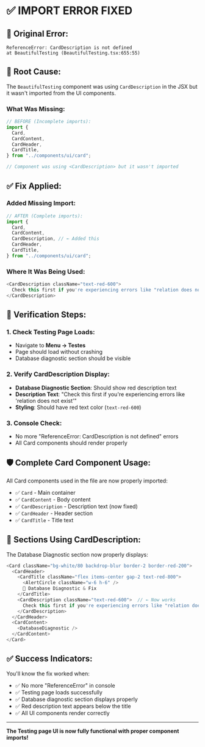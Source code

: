 # ✅ IMPORT ERROR FIXED

## 🚨 Original Error:

```
ReferenceError: CardDescription is not defined
at BeautifulTesting (BeautifulTesting.tsx:655:55)
```

## 🔧 Root Cause:

The `BeautifulTesting` component was using `CardDescription` in the JSX but it wasn't imported from the UI components.

### What Was Missing:

```typescript
// BEFORE (Incomplete imports):
import {
  Card,
  CardContent,
  CardHeader,
  CardTitle,
} from "../components/ui/card";

// Component was using <CardDescription> but it wasn't imported
```

## ✅ Fix Applied:

### Added Missing Import:

```typescript
// AFTER (Complete imports):
import {
  Card,
  CardContent,
  CardDescription, // ← Added this
  CardHeader,
  CardTitle,
} from "../components/ui/card";
```

### Where It Was Being Used:

```typescript
<CardDescription className="text-red-600">
  Check this first if you're experiencing errors like "relation does not exist"
</CardDescription>
```

## 🎯 Verification Steps:

### 1. Check Testing Page Loads:

- Navigate to **Menu → Testes**
- Page should load without crashing
- Database diagnostic section should be visible

### 2. Verify CardDescription Display:

- **Database Diagnostic Section**: Should show red description text
- **Description Text**: "Check this first if you're experiencing errors like 'relation does not exist'"
- **Styling**: Should have red text color (`text-red-600`)

### 3. Console Check:

- No more "ReferenceError: CardDescription is not defined" errors
- All Card components should render properly

## 🛡️ Complete Card Component Usage:

All Card components used in the file are now properly imported:

- ✅ `Card` - Main container
- ✅ `CardContent` - Body content
- ✅ `CardDescription` - Description text (now fixed)
- ✅ `CardHeader` - Header section
- ✅ `CardTitle` - Title text

## 📱 Sections Using CardDescription:

The Database Diagnostic section now properly displays:

```typescript
<Card className="bg-white/80 backdrop-blur border-2 border-red-200">
  <CardHeader>
    <CardTitle className="flex items-center gap-2 text-red-800">
      <AlertCircle className="w-6 h-6" />
      🚨 Database Diagnostic & Fix
    </CardTitle>
    <CardDescription className="text-red-600">  // ← Now works
      Check this first if you're experiencing errors like "relation does not exist"
    </CardDescription>
  </CardHeader>
  <CardContent>
    <DatabaseDiagnostic />
  </CardContent>
</Card>
```

## ✅ Success Indicators:

You'll know the fix worked when:

- ✅ No more "ReferenceError" in console
- ✅ Testing page loads successfully
- ✅ Database diagnostic section displays properly
- ✅ Red description text appears below the title
- ✅ All UI components render correctly

---

**The Testing page UI is now fully functional with proper component imports!**
